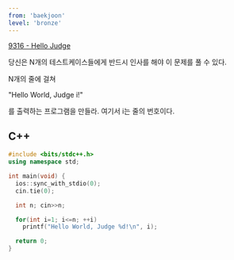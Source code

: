 ```yaml
---
from: 'baekjoon'
level: 'bronze'
---
```


[9316 - Hello Judge ](https://www.acmicpc.net/problem/9316)

당신은 N개의 테스트케이스들에게 반드시 인사를 해야 이 문제를 풀 수 있다.

N개의 줄에 걸쳐

"Hello World, Judge i!"

를 출력하는 프로그램을 만들라. 여기서 i는 줄의 번호이다.

## C++

```cpp
#include <bits/stdc++.h> 
using namespace std;

int main(void) {
  ios::sync_with_stdio(0);
  cin.tie(0);

  int n; cin>>n;

  for(int i=1; i<=n; ++i)
    printf("Hello World, Judge %d!\n", i);

  return 0;
}
```